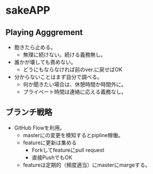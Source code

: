 # sakeAPP
## Playing Agggrement
* 飽きたら止める。
  * 無理に続けない。続ける義務無し。
* 誰かが壊しても責めない。
  * どうにもならなければ前のver.に戻せばOK
* 分からないことはまず自分で調べる。
  * 何か聞きたい場合は、休憩時間か時間外に。
  * プライベート時間は連絡に応える義務なし。
## ブランチ戦略
* GitHub Flowを利用。
  * masterにの変更を検知するとpipline稼働。
  * featureに更新は集める
    * Forkしてfeatureにpull request
    * 直接PushでもOK
  * featureは定期的（頻度適当）にmasterにmargeする。
